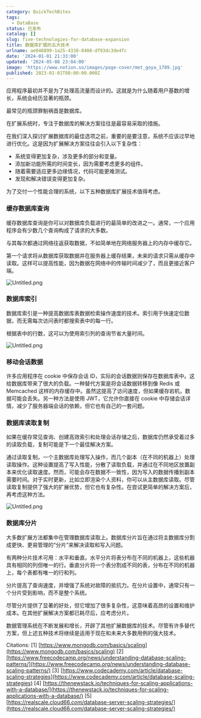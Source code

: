 ```yaml
---
category: QuickTechBites
tags:
  - DataBase
status: 已发布
catalog: []
slug: five-technologies-for-database-expansion
title: 数据库扩展的五大技术
urlname: ae048899-1a25-4338-8408-df93dc3de4fc
date: '2024-01-01 21:33:00'
updated: '2024-05-08 23:04:00'
image: 'https://www.notion.so/images/page-cover/met_goya_1789.jpg'
published: 2023-01-01T08:00:00.000Z
---
```


应用程序最初并不是为了处理高流量而设计的。这就是为什么随着用户基数的增长，系统会经历显著的瓶颈。


最常见的瓶颈罪魁祸首是数据库。


在扩展系统时，专注于数据库的解决方案往往是最容易采取的措施。


在我们深入探讨扩展数据库的最佳选项之前，重要的是要注意，系统不应该过早地进行优化。这是因为扩展解决方案往往会引入以下复杂性：

- 系统变得更加复杂，涉及更多的部分和变量。
- 添加新功能所需的时间变长，因为需要考虑更多的组件。
- 随着需要适应更多边缘情况，代码可能更难测试。
- 发现和解决错误变得更加复杂。

为了交付一个性能合理的系统，以下五种数据库扩展技术值得考虑。


### **缓存数据库查询**


缓存数据库查询是你可以对数据库负载进行的最简单的改进之一。通常，一个应用程序会有少数几个查询构成了请求的大多数。


与其每次都通过网络往返获取数据，不如简单地在网络服务器上的内存中缓存它。


第一个请求将从数据库获取数据并在服务器上缓存结果，未来的请求只需从缓存中读取。这样可以提高性能，因为数据在网络中的传输时间减少了，而且更接近客户端。


![Untitled.png](https://prod-files-secure.s3.us-west-2.amazonaws.com/5d24fe63-e567-4804-86f9-9fdc62e13082/90ccd300-8cb4-4392-a93f-76f7d0b7f352/Untitled.png?X-Amz-Algorithm=AWS4-HMAC-SHA256&X-Amz-Content-Sha256=UNSIGNED-PAYLOAD&X-Amz-Credential=ASIAZI2LB46625DAQSFR%2F20250323%2Fus-west-2%2Fs3%2Faws4_request&X-Amz-Date=20250323T213310Z&X-Amz-Expires=3600&X-Amz-Security-Token=IQoJb3JpZ2luX2VjEIT%2F%2F%2F%2F%2F%2F%2F%2F%2F%2FwEaCXVzLXdlc3QtMiJHMEUCIQD1fYv4QbAatfI%2F1zN7B6ep%2FS7vHiZJBqHWUSXNky2t3gIgVhn1TgVJPIkW1Z2iXLHpExfMGNbaAAeLPVP7fYulHucqiAQI3f%2F%2F%2F%2F%2F%2F%2F%2F%2F%2FARAAGgw2Mzc0MjMxODM4MDUiDK23FDh0VDuUTiq39ircA4%2FhcXHs%2B%2Fvpc08NrETg%2FCJVzpGVJ%2FhsbnK8urJl5d5J38UHO3KhdCwIMYj%2BoQNWwJlf00vJL7%2FI1yi2Klvem7HKC3UmGFl79Q9X%2B2HHt1Ny%2B0briYYNmhWXZG2zLM57lo3gdE3W7mMgxSdIDCCjTPQvLTjpvVSY7LQ8DqDOkJ8RyFyw7J2CAyG86FM%2FsL1%2FEys6QbE2mmwfG4Chc5ZN5imgSelxA7XViOtwXP0jBJPvZy9rFssYYnjb6GA7E9Xx53FGq%2Fa7f5ssAimLOw%2FBcpUPwg7AdovrNI88283bGmfqd1StuPAGrZEXsm8I4QdA6%2BMPAE1NVQ09QqAqzj05jne2v56LUPnr%2BIrCMWIMyaRwYdIZGfs%2FiQ1KEc9OdDwuyG3Y3dMtzl8IH5kBmbeECMMYUoiCuI4PtH%2F7Z%2FlBv8qCrL%2F3SlJXSvDtljtQmv8qlB83dZHtyY10uLx23UD2P1iVV9fcl7ZNutoGPqMBeuXTK05sLPzEWPTOQGOfj0vpTbYVA4S9lwjaDwRphpGji94P3B%2BiqAjRGXby09Ug89TT0PxZgdxOr%2Bf6iVM0BZtT8Hz%2Fy0qLekL4dcr6pNXKAE5tu%2FKa92CUP4iw4P7LmPvGNOU2awa32lUJmzIBMPDJgb8GOqUB4BoDqCxjTCJ%2BpYFUxKeG1k1vGutdfU58lO6lJYPlef%2B97X5RWjXDBamFqNdds1zwetnrWftmHglmX9DIO1B1EhuQ3YEpzno0m6TIgcLk5KgoSeOromJ%2BXhGh7k1YnVUwcke1O9CAsOnf7KY3UtX4WoZVg4zch2PSyrxJnkwYZI6SHulR6DZ6Vkzq6ztRupIxWmLxc69r8ca5D%2FTtlqWkri1EXVZs&X-Amz-Signature=508b8d021ef97e4a217c5e762398477b69a7f2fc840dccb86bcf305d7f62d5d9&X-Amz-SignedHeaders=host&x-id=GetObject)


### **数据库索引**


数据库索引是一种提高数据库表数据检索操作速度的技术。索引用于快速定位数据，而无需每次访问表时都搜索表中的每一行。


根据表中的行数，这可以为使用索引列的查询节省大量时间。


![Untitled.png](https://prod-files-secure.s3.us-west-2.amazonaws.com/5d24fe63-e567-4804-86f9-9fdc62e13082/d4109739-24f9-4adf-abd6-8eec0d12f3c8/Untitled.png?X-Amz-Algorithm=AWS4-HMAC-SHA256&X-Amz-Content-Sha256=UNSIGNED-PAYLOAD&X-Amz-Credential=ASIAZI2LB46625DAQSFR%2F20250323%2Fus-west-2%2Fs3%2Faws4_request&X-Amz-Date=20250323T213310Z&X-Amz-Expires=3600&X-Amz-Security-Token=IQoJb3JpZ2luX2VjEIT%2F%2F%2F%2F%2F%2F%2F%2F%2F%2FwEaCXVzLXdlc3QtMiJHMEUCIQD1fYv4QbAatfI%2F1zN7B6ep%2FS7vHiZJBqHWUSXNky2t3gIgVhn1TgVJPIkW1Z2iXLHpExfMGNbaAAeLPVP7fYulHucqiAQI3f%2F%2F%2F%2F%2F%2F%2F%2F%2F%2FARAAGgw2Mzc0MjMxODM4MDUiDK23FDh0VDuUTiq39ircA4%2FhcXHs%2B%2Fvpc08NrETg%2FCJVzpGVJ%2FhsbnK8urJl5d5J38UHO3KhdCwIMYj%2BoQNWwJlf00vJL7%2FI1yi2Klvem7HKC3UmGFl79Q9X%2B2HHt1Ny%2B0briYYNmhWXZG2zLM57lo3gdE3W7mMgxSdIDCCjTPQvLTjpvVSY7LQ8DqDOkJ8RyFyw7J2CAyG86FM%2FsL1%2FEys6QbE2mmwfG4Chc5ZN5imgSelxA7XViOtwXP0jBJPvZy9rFssYYnjb6GA7E9Xx53FGq%2Fa7f5ssAimLOw%2FBcpUPwg7AdovrNI88283bGmfqd1StuPAGrZEXsm8I4QdA6%2BMPAE1NVQ09QqAqzj05jne2v56LUPnr%2BIrCMWIMyaRwYdIZGfs%2FiQ1KEc9OdDwuyG3Y3dMtzl8IH5kBmbeECMMYUoiCuI4PtH%2F7Z%2FlBv8qCrL%2F3SlJXSvDtljtQmv8qlB83dZHtyY10uLx23UD2P1iVV9fcl7ZNutoGPqMBeuXTK05sLPzEWPTOQGOfj0vpTbYVA4S9lwjaDwRphpGji94P3B%2BiqAjRGXby09Ug89TT0PxZgdxOr%2Bf6iVM0BZtT8Hz%2Fy0qLekL4dcr6pNXKAE5tu%2FKa92CUP4iw4P7LmPvGNOU2awa32lUJmzIBMPDJgb8GOqUB4BoDqCxjTCJ%2BpYFUxKeG1k1vGutdfU58lO6lJYPlef%2B97X5RWjXDBamFqNdds1zwetnrWftmHglmX9DIO1B1EhuQ3YEpzno0m6TIgcLk5KgoSeOromJ%2BXhGh7k1YnVUwcke1O9CAsOnf7KY3UtX4WoZVg4zch2PSyrxJnkwYZI6SHulR6DZ6Vkzq6ztRupIxWmLxc69r8ca5D%2FTtlqWkri1EXVZs&X-Amz-Signature=61a0e075823cb3e0be3dd17b71b344b2480ee0e6a1dbe424f67aa4270364b8a3&X-Amz-SignedHeaders=host&x-id=GetObject)


### **移动会话数据**


许多应用程序在 cookie 中保存会话 ID，实际的会话数据则保存在数据库表中。这给数据库带来了很大的负载。一种替代方案是将会话数据转移到像 Redis 或 Memcached 这样的内存缓存中。虽然这提高了访问速度，但如果缓存宕机，数据可能会丢失。另一种方法是使用 JWT，它允许你直接在 cookie 中存储会话详情，减少了服务器端会话的依赖，但它也有自己的一套问题。


### **数据库读取复制**


如果在缓存常见查询、创建高效索引和处理会话存储之后，数据库仍然承受着过多的读取负载，复制可能是下一个最佳解决方案。


通过读取复制，一个主数据库处理写入操作，而几个副本（在不同的机器上）处理读取操作。这种设置提高了写入性能，分散了读取负载，并通过在不同地区放置副本来优化读取速度。然而，可能会存在数据不一致性，因为写入的数据传播到副本需要时间。对于实时更新，比如立即渲染个人资料，你可以从主数据库读取。尽管读取复制提供了强大的扩展优势，但它也有复杂性。在尝试更简单的解决方案后，再考虑这种方法。


![Untitled.png](https://prod-files-secure.s3.us-west-2.amazonaws.com/5d24fe63-e567-4804-86f9-9fdc62e13082/24928cbe-8502-42c3-8c51-57b72171cc67/Untitled.png?X-Amz-Algorithm=AWS4-HMAC-SHA256&X-Amz-Content-Sha256=UNSIGNED-PAYLOAD&X-Amz-Credential=ASIAZI2LB46625DAQSFR%2F20250323%2Fus-west-2%2Fs3%2Faws4_request&X-Amz-Date=20250323T213310Z&X-Amz-Expires=3600&X-Amz-Security-Token=IQoJb3JpZ2luX2VjEIT%2F%2F%2F%2F%2F%2F%2F%2F%2F%2FwEaCXVzLXdlc3QtMiJHMEUCIQD1fYv4QbAatfI%2F1zN7B6ep%2FS7vHiZJBqHWUSXNky2t3gIgVhn1TgVJPIkW1Z2iXLHpExfMGNbaAAeLPVP7fYulHucqiAQI3f%2F%2F%2F%2F%2F%2F%2F%2F%2F%2FARAAGgw2Mzc0MjMxODM4MDUiDK23FDh0VDuUTiq39ircA4%2FhcXHs%2B%2Fvpc08NrETg%2FCJVzpGVJ%2FhsbnK8urJl5d5J38UHO3KhdCwIMYj%2BoQNWwJlf00vJL7%2FI1yi2Klvem7HKC3UmGFl79Q9X%2B2HHt1Ny%2B0briYYNmhWXZG2zLM57lo3gdE3W7mMgxSdIDCCjTPQvLTjpvVSY7LQ8DqDOkJ8RyFyw7J2CAyG86FM%2FsL1%2FEys6QbE2mmwfG4Chc5ZN5imgSelxA7XViOtwXP0jBJPvZy9rFssYYnjb6GA7E9Xx53FGq%2Fa7f5ssAimLOw%2FBcpUPwg7AdovrNI88283bGmfqd1StuPAGrZEXsm8I4QdA6%2BMPAE1NVQ09QqAqzj05jne2v56LUPnr%2BIrCMWIMyaRwYdIZGfs%2FiQ1KEc9OdDwuyG3Y3dMtzl8IH5kBmbeECMMYUoiCuI4PtH%2F7Z%2FlBv8qCrL%2F3SlJXSvDtljtQmv8qlB83dZHtyY10uLx23UD2P1iVV9fcl7ZNutoGPqMBeuXTK05sLPzEWPTOQGOfj0vpTbYVA4S9lwjaDwRphpGji94P3B%2BiqAjRGXby09Ug89TT0PxZgdxOr%2Bf6iVM0BZtT8Hz%2Fy0qLekL4dcr6pNXKAE5tu%2FKa92CUP4iw4P7LmPvGNOU2awa32lUJmzIBMPDJgb8GOqUB4BoDqCxjTCJ%2BpYFUxKeG1k1vGutdfU58lO6lJYPlef%2B97X5RWjXDBamFqNdds1zwetnrWftmHglmX9DIO1B1EhuQ3YEpzno0m6TIgcLk5KgoSeOromJ%2BXhGh7k1YnVUwcke1O9CAsOnf7KY3UtX4WoZVg4zch2PSyrxJnkwYZI6SHulR6DZ6Vkzq6ztRupIxWmLxc69r8ca5D%2FTtlqWkri1EXVZs&X-Amz-Signature=894e1a1c672bf5f23ff5b982e3f1f9df33096b3860bd240f3331881aa493a59a&X-Amz-SignedHeaders=host&x-id=GetObject)


### **数据库分片**


大多数扩展方法都集中在管理数据库读取上。数据库分片旨在通过将主数据库分割成更快、更易管理的“分片”来解决读取和写入问题。


有两种分片技术可用：水平和垂直。水平分片将表分布在不同的机器上，这些机器具有相同的列但唯一的行。垂直分片将一个表分割成不同的表，分布在不同的机器上，每个表都有唯一的行和列。


分片提高了查询速度，并增强了系统对故障的抵抗力。在分片设置中，通常只有一个分片受到影响，而不是整个系统。


尽管分片提供了显著的好处，但它增加了很多复杂性，这意味着高昂的设置和维护成本。在其他扩展解决方案都已耗尽后，应考虑分片。


数据管理系统在不断发展和增长，开辟了其他扩展数据库的技术。尽管有许多替代方案，但上述五种技术将继续是适用于现在和未来大多数用例的强大技术。


Citations:
[1] [https://www.mongodb.com/basics/scaling](https://www.mongodb.com/basics/scaling)
[2] [https://www.freecodecamp.org/news/understanding-database-scaling-patterns/](https://www.freecodecamp.org/news/understanding-database-scaling-patterns/)
[3] [https://www.codecademy.com/article/database-scaling-strategies](https://www.codecademy.com/article/database-scaling-strategies)
[4] [https://thenewstack.io/techniques-for-scaling-applications-with-a-database/](https://thenewstack.io/techniques-for-scaling-applications-with-a-database/)
[5] [https://realscale.cloud66.com/database-server-scaling-strategies/](https://realscale.cloud66.com/database-server-scaling-strategies/)


